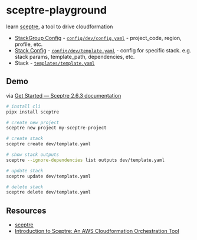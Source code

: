 # sceptre-playground

learn [sceptre](https://sceptre.cloudreach.com/), a tool to drive cloudformation

* [StackGroup Config](https://sceptre.cloudreach.com/latest/docs/stack_group_config.html) - [`config/dev/config.yaml`](my-sceptre-project/config/dev/config.yaml) - project_code, region, profile, etc.
* [Stack Config](https://sceptre.cloudreach.com/latest/docs/stack_config.html) - [`config/dev/template.yaml`](my-sceptre-project/config/dev/template.yaml) - config for specific stack.  e.g. stack params, template_path, dependencies, etc.
* Stack - [`templates/template.yaml`](my-sceptre-project/templates/template.yaml)

## Demo

via [Get Started &mdash; Sceptre 2.6.3 documentation](https://sceptre.cloudreach.com/2.6.3/docs/get_started.html)

```sh
# install cli
pipx install sceptre

# create new project
sceptre new project my-sceptre-project

# create stack
sceptre create dev/template.yaml

# show stack outputs
sceptre --ignore-dependencies list outputs dev/template.yaml

# update stack
sceptre update dev/template.yaml

# delete stack
sceptre delete dev/template.yaml
```

## Resources

* [sceptre](https://sceptre.cloudreach.com/)
* [Introduction to Sceptre: An AWS Cloudformation Orchestration Tool](https://engineering.carsguide.com.au/introduction-to-sceptre-an-aws-cloudformation-orchestration-tool-4b8453c0ae81)